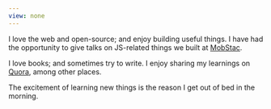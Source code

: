 ```yaml
---
view: none
---
```

I love the web and open-source; and enjoy building useful things.
I have had the opportunity to give talks on JS-related things we built at [MobStac][1].

I love books; and sometimes try to write. I enjoy sharing my learnings on [Quora][2], among other places.

The excitement of learning new things is the reason I get out of bed in the morning.

[1]: http://mobstac.com
[2]: http://quora.com/Bhashkar-Sharma